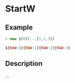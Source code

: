 # StartW

## Example
```js
> new $(0)(...[1,2,3])

${RAW:0}{RAW:1}{RAW:2}{RAW:3}
```

## Description
…
